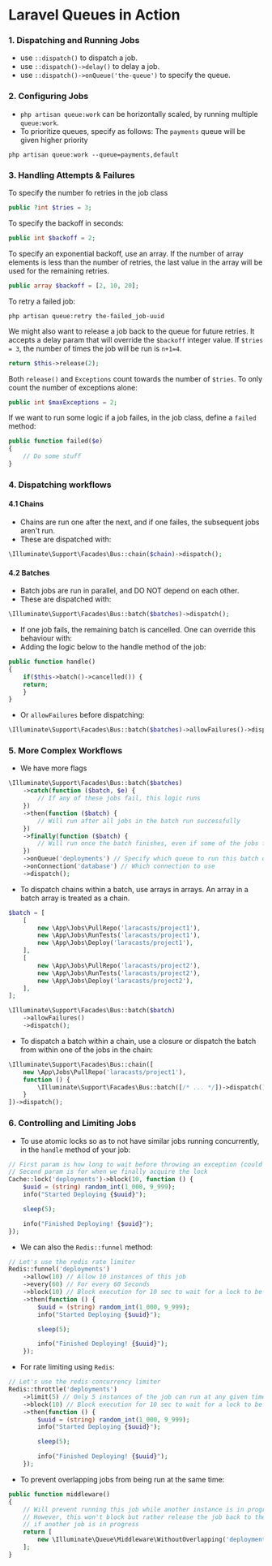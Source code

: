 # Laravel Queues in Action

### 1. Dispatching and Running Jobs

-   use `::dispatch()` to dispatch a job.
-   use `::dispatch()->delay()` to delay a job.
-   use `::dispatch()->onQueue('the-queue')` to specify the queue.

### 2. Configuring Jobs

-   `php artisan queue:work` can be horizontally scaled, by running multiple `queue:work`.
-   To prioritize queues, specify as follows: The `payments` queue will be given higher priority

```shell
php artisan queue:work --queue=payments,default
```

### 3. Handling Attempts & Failures

To specify the number fo retries in the job class

```php
public ?int $tries = 3;
```

To specify the backoff in seconds:

```php
public int $backoff = 2;
```

To specify an exponential backoff, use an array. If the number of array elements is less than the number of retries, the last value in the array will be used for the remaining retries.

```php
public array $backoff = [2, 10, 20];
```

To retry a failed job:

```shell
php artisan queue:retry the-failed_job-uuid
```

We might also want to release a job back to the queue for future retries. It accepts a delay param that will override the `$backoff` integer value. If `$tries = 3`, the number of times the job will be run is `n+1=4`.

```php
return $this->release(2);
```

Both `release()` and `Exceptions` count towards the number of `$tries`. To only count the number of exceptions alone:

```php
public int $maxExceptions = 2;
```

If we want to run some logic if a job failes, in the job class, define a `failed` method:

```php
public function failed($e)
{
    // Do some stuff
}
```

### 4. Dispatching workflows

#### 4.1 Chains

-   Chains are run one after the next, and if one failes, the subsequent jobs aren't run.
-   These are dispatched with:

```php
\Illuminate\Support\Facades\Bus::chain($chain)->dispatch();
```

#### 4.2 Batches

-   Batch jobs are run in parallel, and DO NOT depend on each other.
-   These are dispatched with:

```php
\Illuminate\Support\Facades\Bus::batch($batches)->dispatch();
```

-   If one job fails, the remaining batch is cancelled. One can override this behaviour with:
-   Adding the logic below to the handle method of the job:

```php
public function handle()
{
    if($this->batch()->cancelled()) {
    return;
    }
}
```

-   Or `allowFailures` before dispatching:

```php
\Illuminate\Support\Facades\Bus::batch($batches)->allowFailures()->dispatch();
```

### 5. More Complex Workflows

-   We have more flags

```php
\Illuminate\Support\Facades\Bus::batch($batches)
    ->catch(function ($batch, $e) {
        // If any of these jobs fail, this logic runs
    })
    ->then(function ($batch) {
        // Will run after all jobs in the batch run successfully
    })
    ->finally(function ($batch) {
        // Will run once the batch finishes, even if some of the jobs fail
    })
    ->onQueue('deployments') // Specify which queue to run this batch on
    ->onConnection('database') // Which connection to use
    ->dispatch();
```

-   To dispatch chains within a batch, use arrays in arrays. An array in a batch array is treated as a chain.

```php
$batch = [
    [
        new \App\Jobs\PullRepo('laracasts/project1'),
        new \App\Jobs\RunTests('laracasts/project1'),
        new \App\Jobs\Deploy('laracasts/project1'),
    ],
    [
        new \App\Jobs\PullRepo('laracasts/project2'),
        new \App\Jobs\RunTests('laracasts/project2'),
        new \App\Jobs\Deploy('laracasts/project2'),
    ],
];

\Illuminate\Support\Facades\Bus::batch($batch)
    ->allowFailures()
    ->dispatch();
```

-   To dispatch a batch within a chain, use a closure or dispatch the batch from within one of the jobs in the chain:

```php
\Illuminate\Support\Facades\Bus::chain([
    new \App\Jobs\PullRepo('laracasts/project1'),
    function () {
        \Illuminate\Support\Facades\Bus::batch([/* ... */])->dispatch();
    }
])->dispatch();
```

### 6. Controlling and Limiting Jobs

-   To use atomic locks so as to not have similar jobs running concurrently, in the `handle` method of your job:

```php
// First param is how long to wait before throwing an exception (could not acquire lock)
// Second param is for when we finally acquire the lock
Cache::lock('deployments')->block(10, function () {
    $uuid = (string) random_int(1_000, 9_999);
    info("Started Deploying {$uuid}");

    sleep(5);

    info("Finished Deploying! {$uuid}");
});
```

-   We can also the `Redis::funnel` method:

```php
// Let's use the redis rate limiter
Redis::funnel('deployments')
    ->allow(10) // Allow 10 instances of this job
    ->every(60) // For every 60 Seconds
    ->block(10) // Block execution for 10 sec to wait for a lock to be acquired
    ->then(function () {
        $uuid = (string) random_int(1_000, 9_999);
        info("Started Deploying {$uuid}");

        sleep(5);

        info("Finished Deploying! {$uuid}");
    });
```

-   For rate limiting using `Redis`:

```php
// Let's use the redis concurrency limiter
Redis::throttle('deployments')
    ->limit(5) // Only 5 instances of the job can run at any given time
    ->block(10) // Block execution for 10 sec to wait for a lock to be acquired
    ->then(function () {
        $uuid = (string) random_int(1_000, 9_999);
        info("Started Deploying {$uuid}");

        sleep(5);

        info("Finished Deploying! {$uuid}");
    });
```

-   To prevent overlapping jobs from being run at the same time:

```php
public function middleware()
{
    // Will prevent running this job while another instance is in progress
    // However, this won't block but rather release the job back to the queue
    // if another job is in progress
    return [
        new \Illuminate\Queue\Middleware\WithoutOverlapping('deployments', 10),
    ];
}
```
